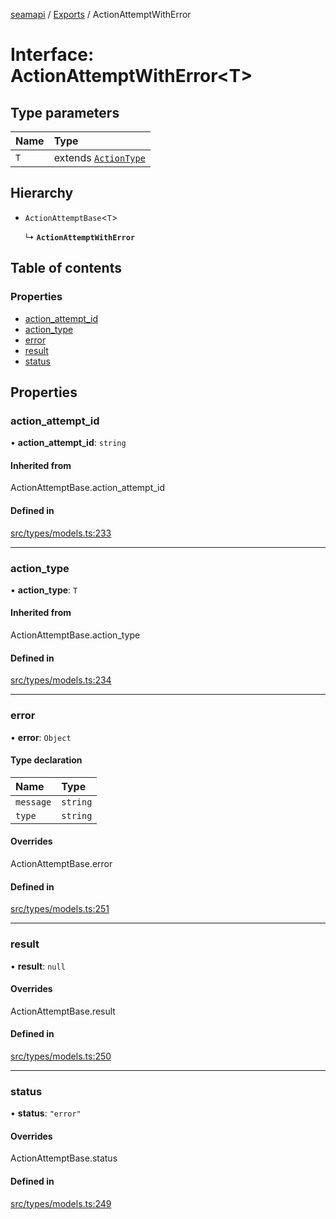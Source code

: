 [seamapi](../README.md) / [Exports](../modules.md) / ActionAttemptWithError

# Interface: ActionAttemptWithError<T\>

## Type parameters

| Name | Type |
| :------ | :------ |
| `T` | extends [`ActionType`](../modules.md#actiontype) |

## Hierarchy

- `ActionAttemptBase`<`T`\>

  ↳ **`ActionAttemptWithError`**

## Table of contents

### Properties

- [action\_attempt\_id](ActionAttemptWithError.md#action_attempt_id)
- [action\_type](ActionAttemptWithError.md#action_type)
- [error](ActionAttemptWithError.md#error)
- [result](ActionAttemptWithError.md#result)
- [status](ActionAttemptWithError.md#status)

## Properties

### action\_attempt\_id

• **action\_attempt\_id**: `string`

#### Inherited from

ActionAttemptBase.action\_attempt\_id

#### Defined in

[src/types/models.ts:233](https://github.com/seamapi/javascript/blob/main/src/types/models.ts#L233)

___

### action\_type

• **action\_type**: `T`

#### Inherited from

ActionAttemptBase.action\_type

#### Defined in

[src/types/models.ts:234](https://github.com/seamapi/javascript/blob/main/src/types/models.ts#L234)

___

### error

• **error**: `Object`

#### Type declaration

| Name | Type |
| :------ | :------ |
| `message` | `string` |
| `type` | `string` |

#### Overrides

ActionAttemptBase.error

#### Defined in

[src/types/models.ts:251](https://github.com/seamapi/javascript/blob/main/src/types/models.ts#L251)

___

### result

• **result**: ``null``

#### Overrides

ActionAttemptBase.result

#### Defined in

[src/types/models.ts:250](https://github.com/seamapi/javascript/blob/main/src/types/models.ts#L250)

___

### status

• **status**: ``"error"``

#### Overrides

ActionAttemptBase.status

#### Defined in

[src/types/models.ts:249](https://github.com/seamapi/javascript/blob/main/src/types/models.ts#L249)
